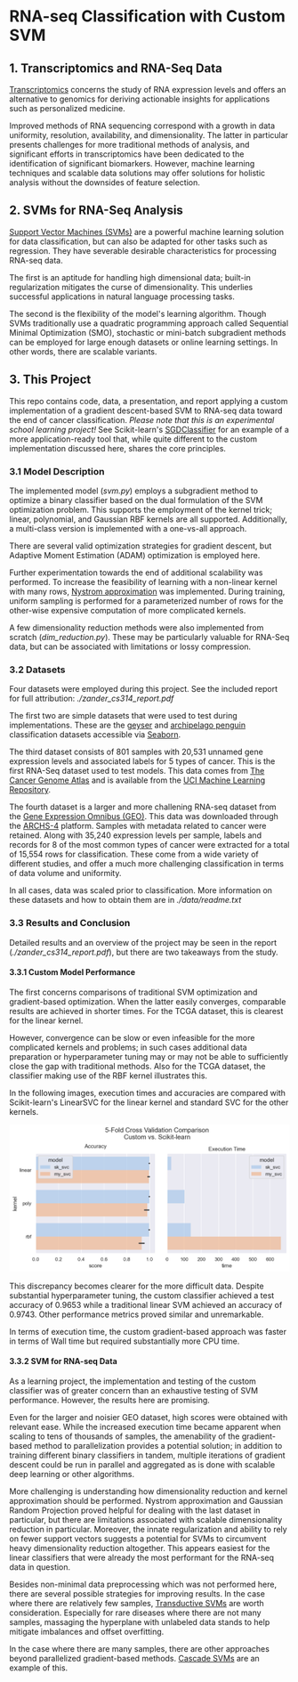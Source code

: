 # RNA-seq Classification with Custom SVM

## 1. Transcriptomics and RNA-Seq Data

[Transcriptomics](https://en.wikipedia.org/wiki/Transcriptomics_technologies) concerns the study of RNA expression levels and offers an alternative to genomics for deriving actionable insights for applications such as personalized medicine.

Improved methods of RNA sequencing correspond with a growth in data uniformity, resolution, availability, and dimensionality. The latter in particular presents challenges for more traditional methods of analysis, and significant efforts in transcriptomics have been dedicated to the identification of significant biomarkers. However, machine learning techniques and scalable data solutions may offer solutions for holistic analysis without the downsides of feature selection.

## 2. SVMs for RNA-Seq Analysis

[Support Vector Machines (SVMs)](https://en.wikipedia.org/wiki/Support_vector_machine) are a powerful machine learning solution for data classification, but can also be adapted for other tasks such as regression. They have severable desirable characteristics for processing RNA-seq data.

The first is an aptitude for handling high dimensional data; built-in regularization mitigates the curse of dimensionality. This underlies successful applications in natural language processing tasks.

The second is the flexibility of the model's learning algorithm. Though SVMs traditionally use a quadratic programming approach called Sequential Minimal Optimization (SMO), stochastic or mini-batch subgradient methods can be employed for large enough datasets or online learning settings. In other words, there are scalable variants.

## 3. This Project

This repo contains code, data, a presentation, and report applying a custom implementation of a gradient descent-based SVM to RNA-seq data toward the end of cancer classification. *Please note that this is an experimental school learning project!* See Scikit-learn's [SGDClassifier](https://scikit-learn.org/stable/modules/generated/sklearn.linear_model.SGDClassifier.html#sklearn.linear_model.SGDClassifier) for an example of a more application-ready tool that, while quite different to the custom implementation discussed here, shares the core principles.

### 3.1 Model Description

The implemented model (*svm.py*) employs a subgradient method to optimize a binary classifier based on the dual formulation of the SVM optimization problem. This supports the employment of the kernel trick; linear, polynomial, and Gaussian RBF kernels are all supported. Additionally, a multi-class version is implemented with a one-vs-all approach.

There are several valid optimization strategies for gradient descent, but Adaptive Moment Estimation (ADAM) optimization is employed here.

Further experimentation towards the end of additional scalability was performed. To increase the feasibility of learning with a non-linear kernel with many rows, [Nystrom approximation](https://en.wikipedia.org/wiki/Low-rank_matrix_approximations#Nystr%C3%B6m_approximation) was implemented. During training, uniform sampling is performed for a parameterized number of rows for the other-wise expensive computation of more complicated kernels.

A few dimensionality reduction methods were also implemented from scratch (*dim_reduction.py*). These may be particularly valuable for RNA-Seq data, but can be associated with limitations or lossy compression.

### 3.2 Datasets

Four datasets were employed during this project. See the included report for full attribution: *./zander_cs314_report.pdf*

The first two are simple datasets that were used to test during implementations. These are the [geyser](https://stat.ethz.ch/R-manual/R-devel/library/datasets/html/faithful.html) and [archipelago penguin](https://github.com/allisonhorst/palmerpenguins) classification datasets accessible via [Seaborn](https://github.com/mwaskom/seaborn-data).

The third dataset consists of 801 samples with 20,531 unnamed gene expression levels and associated labels for 5 types of cancer. This is the first RNA-Seq dataset used to test models. This data comes from [The Cancer Genome Atlas](https://www.cancer.gov/ccg/research/genome-sequencing/tcga) and is available from the [UCI Machine Learning Repository](https://archive.ics.uci.edu/ml/datasets/gene+expression+cancer+RNA-Seq). 

The fourth dataset is a larger and more challening RNA-seq dataset from the [Gene Expression Omnibus (GEO)](https://www.ncbi.nlm.nih.gov/geo/). This data was downloaded through the [ARCHS-4](https://maayanlab.cloud/archs4/) platform. Samples with metadata related to cancer were retained. Along with 35,240 expression levels per sample, labels and records for 8 of the most common types of cancer were extracted for a total of 15,554 rows for classification. These come from a wide variety of different studies, and offer a much more challenging classification in terms of data volume and uniformity.

In all cases, data was scaled prior to classification. More information on these datasets and how to obtain them are in *./data/readme.txt*

### 3.3 Results and Conclusion

Detailed results and an overview of the project may be seen in the report (*./zander_cs314_report.pdf*), but there are two takeaways from the study.

#### 3.3.1 Custom Model Performance

The first concerns comparisons of traditional SVM optimization and gradient-based optimization. When the latter easily converges, comparable results are achieved in shorter times. For the TCGA dataset, this is clearest for the linear kernel.

However, convergence can be slow or even infeasible for the more complicated kernels and problems; in such cases additional data preparation or hyperparameter tuning may or may not be able to sufficiently close the gap with traditional methods. Also for the TCGA dataset, the classifier making use of the RBF kernel illustrates this.

In the following images, execution times and accuracies are compared with Scikit-learn's LinearSVC for the linear kernel and standard SVC for the other kernels.

![TCGA_Results](img/tcga_comp.png)

This discrepancy becomes clearer for the more difficult data. Despite substantial hyperparameter tuning, the custom classifier achieved a test accuracy of 0.9653 while a traditional linear SVM achieved an accuracy of 0.9743. Other performance metrics proved similar and unremarkable. 

In terms of execution time, the custom gradient-based approach was faster in terms of Wall time but required substantially more CPU time.

#### 3.3.2 SVM for RNA-seq Data

As a learning project, the implementation and testing of the custom classifier was of greater concern than an exhaustive testing of SVM performance. However, the results here are promising.

Even for the larger and noisier GEO dataset, high scores were obtained with relevant ease. While the increased execution time became apparent when scaling to tens of thousands of samples, the amenability of the gradient-based method to parallelization provides a potential solution; in addition to training different binary classifiers in tandem, multiple iterations of gradient descent could be run in parallel and aggregated as is done with scalable deep learning or other algorithms.

More challenging is understanding how dimensionality reduction and kernel approximation should be performed. Nystrom approximation and Gaussian Random Projection proved helpful for dealing with the last dataset in particular, but there are limitations associated with scalable dimensionality reduction in particular. Moreover, the innate regularization and ability to rely on fewer support vectors suggests a potential for SVMs to circumvent heavy dimensionality reduction altogether. This appears easiest for the linear classifiers that were already the most performant for the RNA-seq data in question.

Besides non-minimal data preprocessing which was not performed here, there are several possible strategies for improving results. In the case where there are relatively few samples, [Transductive SVMs](https://www.cs.cornell.edu/people/tj/publications/joachims_99c.pdf) are worth consideration. Especially for rare diseases where there are not many samples, massaging the hyperplane with unlabeled data stands to help mitigate imbalances and offset overfitting.

In the case where there are many samples, there are other approaches beyond parallelized gradient-based methods. [Cascade SVMs](https://papers.nips.cc/paper_files/paper/2004/hash/d756d3d2b9dac72449a6a6926534558a-Abstract.html) are an example of this.
